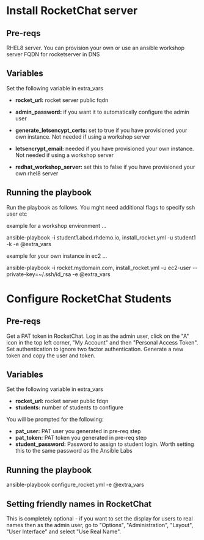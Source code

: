 Install RocketChat server
=========

Pre-reqs
------------

RHEL8 server. You can provision your own or use an ansible workshop server
FQDN for rocketserver in DNS

Variables
------------

Set the following variable in extra_vars

* **rocket_url:** rocket server public fqdn

* **admin_password:** if you want it to automatically configure the admin user

* **generate_letsencypt_certs:** set to true if you have provisioned your own instance. Not needed if using a workshop server

* **letsencrypt_email:** needed if you have provisioned your own instance. Not needed if using a workshop server

* **redhat_workshop_server:** set this to false if you have provisioned your own rhel8 server

Running the playbook
------------

Run the playbook as follows. You mght need additional flags to specify ssh user etc

example for a workshop environment ...

ansible-playbook -i student1.abcd.rhdemo.io, install_rocket.yml -u student1 -k -e @extra_vars

example for your own instance in ec2 ...

ansible-playbook -i rocket.mydomain.com, install_rocket.yml -u ec2-user --private-key=~/.ssh/id_rsa -e @extra_vars

Configure RocketChat Students
=========

Pre-reqs
------------

Get a PAT token in RocketChat. Log in as the admin user, click on the "A" icon in the top left corner, "My Account" and then "Personal Access Token". Set authentication to ignore two factor authentication. Generate a new token and copy the user and token. 

Variables
------------

Set the following variable in extra_vars

* **rocket_url:** rocket server public fdqn
* **students:** number of students to configure


You will be prompted for the following:

* **pat_user:** PAT user you generated in pre-req step
* **pat_token:** PAT token you generated in pre-req step
* **student_password:** Password to assign to student login. Worth setting this to the same password as the Ansible Labs

Running the playbook
------------

ansible-playbook configure_rocket.yml -e @extra_vars

Setting friendly names in RocketChat
------------

This is completely optional - if you want to set the display for users to real names then as the admin user, go to "Options", "Administration", "Layout", "User Interface" and select "Use Real Name".


